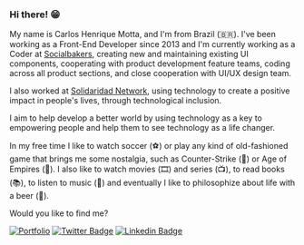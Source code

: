 ### Hi there! 😁

My name is Carlos Henrique Motta, and I'm from Brazil (🇧🇷). I've been working as a Front-End Developer since 2013 and I'm currently working as a Coder at [Socialbakers](https://www.socialbakers.com/), creating new and maintaining existing UI components, cooperating with product development feature teams, coding across all product sections, and close cooperation with UI/UX design team.

I also worked at [Solidaridad Network](https://www.solidaridadnetwork.org/), using technology to create a positive impact in people's lives, through technological inclusion.

I aim to help develop a better world by using technology as a key to empowering people and help them to see technology as a life changer.

In my free time I like to watch soccer (⚽️) or play any kind of old-fashioned game that brings me some nostalgia, such as Counter-Strike (🔫) or Age of Empires (🏰). I also like to watch movies (🎞️) and series (📺), to read books (📚), to listen to music (🎵) and eventually I like to philosophize about life with a beer (🍺).

Would you like to find me?

[![Portfolio](https://img.shields.io/badge/CM-portfolio-blue)](https://caike08.github.io/portfolio/)
[![Twitter Badge](https://img.shields.io/badge/-Twitter-1ca0f1?style=flat-square&labelColor=1ca0f1&logo=twitter&logoColor=white&link=https://twitter.com/caike08)](https://twitter.com/caike08)
[![Linkedin Badge](https://img.shields.io/badge/-LinkedIn-blue?style=flat-square&logo=Linkedin&logoColor=white&link=https://www.linkedin.com/in/caikemotta)](https://www.linkedin.com/in/caikemotta)
<!--
**caike08/caike08** is a ✨ _special_ ✨ repository because its `README.md` (this file) appears on your GitHub profile.

Here are some ideas to get you started:

- 🔭 I’m currently working on ...
- 🌱 I’m currently learning ...
- 👯 I’m looking to collaborate on ...
- 🤔 I’m looking for help with ...
- 💬 Ask me about ...
- 📫 How to reach me: ...
- 😄 Pronouns: ...
- ⚡ Fun fact: ...
-->
